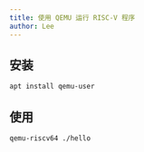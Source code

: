 ```yaml
---
title: 使用 QEMU 运行 RISC-V 程序
author: Lee
---
```


## 安装

```bash
apt install qemu-user
```

## 使用

```bash
qemu-riscv64 ./hello
```
